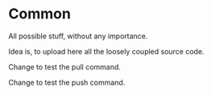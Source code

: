# Common
All possible stuff, without any importance.

Idea is, to upload here all the loosely coupled source code.

Change to test the pull command.

Change to test the push command.
